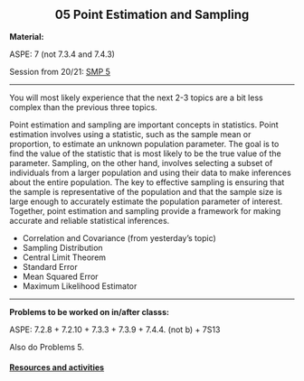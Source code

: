 <h2 align="center">05 Point Estimation and Sampling</h2>

<p><strong>Material:</strong></p>
<p>ASPE: 7 (not 7.3.4 and 7.4.3)</p>
<p>Session from 20/21: <a target="_blank" href="https://youtu.be/ZBIyMSuUz_Y">SMP 5</a></p>
<hr />
<p>You will most likely experience that the next 2-3 topics are a bit less complex than the previous three topics.</p>

Point estimation and sampling are important concepts in statistics. Point estimation involves using a statistic, such as the sample mean or proportion, to estimate an unknown population parameter. The goal is to find the value of the statistic that is most likely to be the true value of the parameter. Sampling, on the other hand, involves selecting a subset of individuals from a larger population and using their data to make inferences about the entire population. The key to effective sampling is ensuring that the sample is representative of the population and that the sample size is large enough to accurately estimate the population parameter of interest. Together, point estimation and sampling provide a framework for making accurate and reliable statistical inferences.
<ul>
 <li>Correlation and Covariance (from yesterday’s topic)</li>
 <li>Sampling Distribution</li>
 <li>Central Limit Theorem</li>
 <li>Standard Error</li>
 <li>Mean Squared Error</li>
 <li>Maximum Likelihood Estimator</li>
</ul>
<hr />
<p><strong>Problems to be worked on in/after classs:</strong></p>
<p>ASPE: 7.2.8 + 7.2.10 + 7.3.3 + 7.3.9 + 7.4.4. (not b) + 7S13</p>
<p>Also do Problems 5.</p>

#### [Resources and activities](https://viaucdk-my.sharepoint.com/:f:/g/personal/rib_viauc_dk/EnYOFBJCZ-hNtWAfipCS0pUB6xsNt8lOW1fDyq_l_vNqUg?e=YiyduS)
